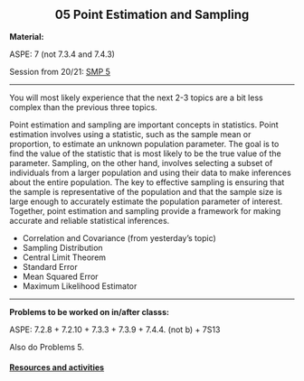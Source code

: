 <h2 align="center">05 Point Estimation and Sampling</h2>

<p><strong>Material:</strong></p>
<p>ASPE: 7 (not 7.3.4 and 7.4.3)</p>
<p>Session from 20/21: <a target="_blank" href="https://youtu.be/ZBIyMSuUz_Y">SMP 5</a></p>
<hr />
<p>You will most likely experience that the next 2-3 topics are a bit less complex than the previous three topics.</p>

Point estimation and sampling are important concepts in statistics. Point estimation involves using a statistic, such as the sample mean or proportion, to estimate an unknown population parameter. The goal is to find the value of the statistic that is most likely to be the true value of the parameter. Sampling, on the other hand, involves selecting a subset of individuals from a larger population and using their data to make inferences about the entire population. The key to effective sampling is ensuring that the sample is representative of the population and that the sample size is large enough to accurately estimate the population parameter of interest. Together, point estimation and sampling provide a framework for making accurate and reliable statistical inferences.
<ul>
 <li>Correlation and Covariance (from yesterday’s topic)</li>
 <li>Sampling Distribution</li>
 <li>Central Limit Theorem</li>
 <li>Standard Error</li>
 <li>Mean Squared Error</li>
 <li>Maximum Likelihood Estimator</li>
</ul>
<hr />
<p><strong>Problems to be worked on in/after classs:</strong></p>
<p>ASPE: 7.2.8 + 7.2.10 + 7.3.3 + 7.3.9 + 7.4.4. (not b) + 7S13</p>
<p>Also do Problems 5.</p>

#### [Resources and activities](https://viaucdk-my.sharepoint.com/:f:/g/personal/rib_viauc_dk/EnYOFBJCZ-hNtWAfipCS0pUB6xsNt8lOW1fDyq_l_vNqUg?e=YiyduS)
